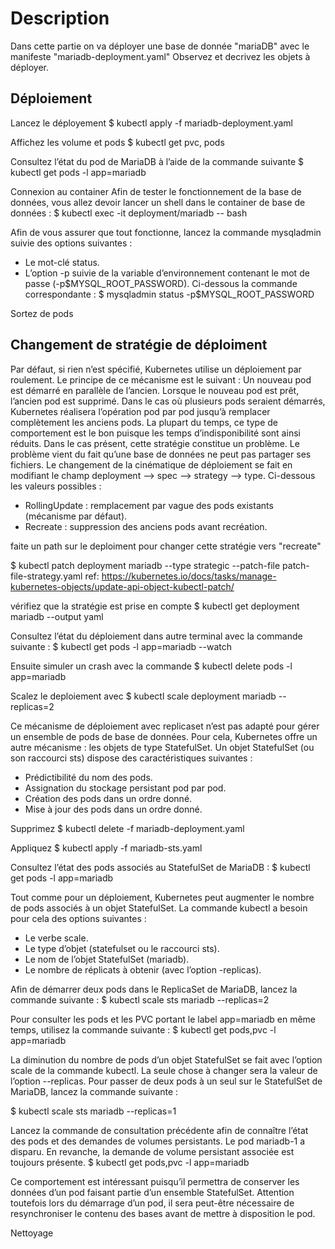 # Description
Dans cette partie on va déployer une base de donnée "mariaDB" avec le manifeste "mariadb-deployment.yaml"
Observez et decrivez les objets à déployer.

## Déploiement
Lancez le déployement
$ kubectl apply -f mariadb-deployment.yaml

Affichez les volume et pods
$ kubectl get pvc, pods

Consultez l’état du pod de MariaDB à l’aide de la commande suivante
$ kubectl get pods -l app=mariadb

Connexion au container
Afin de tester le fonctionnement de la base de données, vous allez devoir lancer un shell dans le container de base de données :
$ kubectl exec -it deployment/mariadb -- bash

Afin de vous assurer que tout fonctionne, lancez la commande mysqladmin suivie des options suivantes :
- Le mot-clé status.
- L’option -p suivie de la variable d’environnement contenant le mot de passe (-p$MYSQL_ROOT_PASSWORD).
Ci-dessous la commande correspondante :
$ mysqladmin status -p$MYSQL_ROOT_PASSWORD

Sortez de pods

## Changement de stratégie de déploiment
Par défaut, si rien n’est spécifié, Kubernetes utilise un déploiement par roulement. Le principe de ce mécanisme est le suivant :
Un nouveau pod est démarré en parallèle de l’ancien.
Lorsque le nouveau pod est prêt, l’ancien pod est supprimé.
Dans le cas où plusieurs pods seraient démarrés, Kubernetes réalisera l’opération pod par pod jusqu’à remplacer complètement les anciens pods.
La plupart du temps, ce type de comportement est le bon puisque les temps d’indisponibilité sont ainsi réduits. Dans le cas présent, cette stratégie constitue un problème.
Le problème vient du fait qu’une base de données ne peut pas partager ses fichiers.
Le changement de la cinématique de déploiement se fait en modifiant le champ deployment --> spec --> strategy --> type.
Ci-dessous les valeurs possibles :
- RollingUpdate : remplacement par vague des pods existants (mécanisme par défaut).
- Recreate : suppression des anciens pods avant recréation.

faite un path sur le deploiment pour changer cette stratégie vers "recreate"

$ kubectl patch deployment mariadb --type strategic --patch-file patch-file-strategy.yaml
ref: https://kubernetes.io/docs/tasks/manage-kubernetes-objects/update-api-object-kubectl-patch/

vérifiez que la stratégie est prise en compte
$ kubectl get deployment mariadb --output yaml

Consultez l’état du déploiement dans autre terminal avec la commande suivante :
$ kubectl get pods -l app=mariadb --watch

Ensuite simuler un crash avec la commande
$ kubectl delete pods -l app=mariadb

Scalez le deploiement avec 
$ kubectl scale deployment mariadb --replicas=2

Ce mécanisme de déploiement avec replicaset n’est pas adapté pour gérer un ensemble de pods de base de données. Pour cela, Kubernetes offre un autre mécanisme : les objets de type StatefulSet.
Un objet StatefulSet (ou son raccourci sts) dispose des caractéristiques suivantes :
- Prédictibilité du nom des pods.
- Assignation du stockage persistant pod par pod.
- Création des pods dans un ordre donné.
- Mise à jour des pods dans un ordre donné.

Supprimez 
$ kubectl delete -f mariadb-deployment.yaml

Appliquez
$ kubectl apply -f  mariadb-sts.yaml

Consultez l’état des pods associés au StatefulSet de MariaDB :
$ kubectl get pods -l app=mariadb

Tout comme pour un déploiement, Kubernetes peut augmenter le nombre de pods associés à un objet StatefulSet.
La commande kubectl a besoin pour cela des options suivantes :
- Le verbe scale.
- Le type d’objet (statefulset ou le raccourci sts).
- Le nom de l’objet StatefulSet (mariadb).
- Le nombre de réplicats à obtenir (avec l’option -replicas).

 Afin de démarrer deux pods dans le ReplicaSet de MariaDB, lancez la commande suivante :
$ kubectl scale sts mariadb --replicas=2

Pour consulter les pods et les PVC portant le label app=mariadb en même temps, utilisez la commande suivante :
$ kubectl get pods,pvc -l app=mariadb

La diminution du nombre de pods d’un objet StatefulSet se fait avec l’option scale de la commande kubectl. La seule chose à changer sera la valeur de l’option --replicas.
Pour passer de deux pods à un seul sur le StatefulSet de MariaDB, lancez la commande suivante :

$ kubectl scale sts mariadb --replicas=1

Lancez la commande de consultation précédente afin de connaître l’état des pods et des demandes de volumes persistants.
Le pod mariadb-1 a disparu. En revanche, la demande de volume persistant associée est toujours présente.
$ kubectl get pods,pvc -l app=mariadb

Ce comportement est intéressant puisqu’il permettra de conserver les données d’un pod faisant partie d’un ensemble StatefulSet.
Attention toutefois lors du démarrage d’un pod, il sera peut-être nécessaire de resynchroniser le contenu des bases avant de mettre à disposition le pod.

Nettoyage
